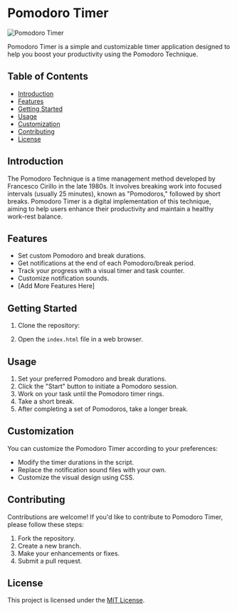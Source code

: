 # Pomodoro Timer

![Pomodoro Timer](https://github.com/islamoomostafa/PomodoroTimer/background.png)

Pomodoro Timer is a simple and customizable timer application designed to help you boost your productivity using the Pomodoro Technique.

## Table of Contents

- [Introduction](#introduction)
- [Features](#features)
- [Getting Started](#getting-started)
- [Usage](#usage)
- [Customization](#customization)
- [Contributing](#contributing)
- [License](#license)

## Introduction

The Pomodoro Technique is a time management method developed by Francesco Cirillo in the late 1980s. It involves breaking work into focused intervals (usually 25 minutes), known as "Pomodoros," followed by short breaks. Pomodoro Timer is a digital implementation of this technique, aiming to help users enhance their productivity and maintain a healthy work-rest balance.

## Features

- Set custom Pomodoro and break durations.
- Get notifications at the end of each Pomodoro/break period.
- Track your progress with a visual timer and task counter.
- Customize notification sounds.
- [Add More Features Here]

## Getting Started

1. Clone the repository:

2. Open the `index.html` file in a web browser.

## Usage

1. Set your preferred Pomodoro and break durations.
2. Click the "Start" button to initiate a Pomodoro session.
3. Work on your task until the Pomodoro timer rings.
4. Take a short break.
5. After completing a set of Pomodoros, take a longer break.

## Customization

You can customize the Pomodoro Timer according to your preferences:

- Modify the timer durations in the script.
- Replace the notification sound files with your own.
- Customize the visual design using CSS.

## Contributing

Contributions are welcome! If you'd like to contribute to Pomodoro Timer, please follow these steps:

1. Fork the repository.
2. Create a new branch.
3. Make your enhancements or fixes.
4. Submit a pull request.

## License

This project is licensed under the [MIT License](https://opensource.org/licenses/MIT).
